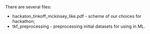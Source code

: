 There are several files:
- hackaton_tinkoff_mckinsey_like.pdf - scheme of our choices for hackathon;
- tkf_preprocessing - preprocessing initial datasets for using in ML.
